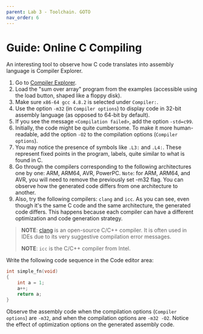 ```yaml
---
parent: Lab 3 - Toolchain. GOTO
nav_order: 6
---
```


# Guide: Online C Compiling

An interesting tool to observe how C code translates into assembly language is Compiler Explorer.

1. Go to [Compiler Explorer](https://gcc.godbolt.org/).
1. Load the "sum over array" program from the examples (accessible using the load button, shaped like a floppy disk).
1. Make sure `x86-64 gcc 4.8.2` is selected under `Compiler:`.
1. Use the option `-m32` (in `Compiler options`) to display code in 32-bit assembly language (as opposed to 64-bit by default).
1. If you see the message `<Compilation failed>`, add the option `-std=c99`.
1. Initially, the code might be quite cumbersome.
To make it more human-readable, add the option `-O2` to the compilation options (`Compiler options`).
1. You may notice the presence of symbols like `.L3:` and `.L4:`.
These represent fixed points in the program, labels, quite similar to what is found in C.
1. Go through the compilers corresponding to the following architectures one by one: ARM, ARM64, AVR, PowerPC.
`Note`: for ARM, ARM64, and AVR, you will need to remove the previously set -m32 flag.
You can observe how the generated code differs from one architecture to another.
1. Also, try the following compilers: `clang` and `icc`.
As you can see, even though it's the same C code and the same architecture, the generated code differs.
This happens because each compiler can have a different optimization and code generation strategy.

>**NOTE**:
>[clang](https://clang.llvm.org/) is an open-source C/C++ compiler.
>It is often used in IDEs due to its very suggestive compilation error messages.
>
>**NOTE**: `icc` is the C/C++ compiler from Intel.

Write the following code sequence in the Code editor area:

```C
int simple_fn(void)
{
    int a = 1;
    a++;
    return a;
}
```

Observe the assembly code when the compilation options (`Compiler options`) are `-m32`, and when the compilation options are `-m32 -O2`.
Notice the effect of optimization options on the generated assembly code.
